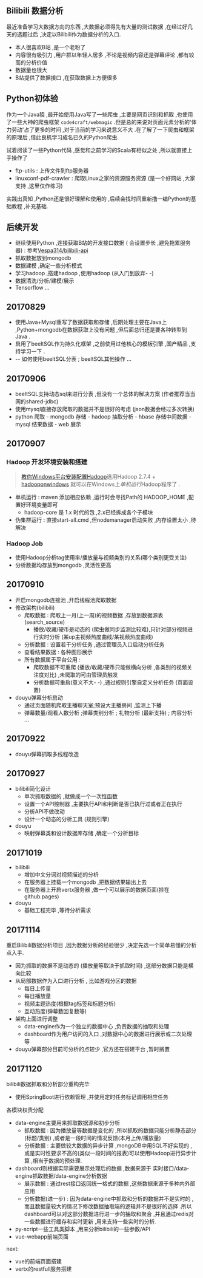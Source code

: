 ## Bilibili 数据分析
最近准备学习大数据方向的东西 ,大数据必须得先有大量的测试数据 ,在经过好几天的选题过后 ,决定以Bilibili作为数据分析的入口.

  * 本人很喜欢B站 ,是一个老粉了
  * 内容很有吸引力 ,用户群以年轻人居多 ,不论是视频内容还是弹幕评论 ,都有较高的分析价值
  * 数据量也很大
  * B站提供了数据接口 ,在获取数据上方便很多

## Python初体验
作为一个Java猿 ,最开始使用Java写了一些爬虫 ,主要是网页识别和抓取 ,也使用了一些大神的爬虫框架 `code4craft/webmagic` .但是总的来说对页面元素分析的'体力劳动'占了更多的时间 ,对于当前的学习来说意义不大 .在了解了一下爬虫和框架的原理后 ,借此良机学习成名已久的Python爬虫.

试着阅读了一些Python代码 ,感觉和之前学习的Scala有相似之处 ,所以就直接上手操作了
  * ftp-utils : 上传文件到ftp服务器
  * linuxconf-pdf-crawler : 爬取Linux之家的资源服务资源 (是一个好网站 ,大家支持 ,这里仅作练习)

实践出真知 ,Python还是很好理解和使用的 ,后续会找时间重新撸一编Python的基础教程 ,补充基础.

## 后续开发
  * 继续使用Python ,连接获取B站的开发接口数据 ( 会设置步长 ,避免拖累服务器) : 参考[Vespa314/bilibili-api](https://github.com/Vespa314/bilibili-api)
  * 抓取数据放到mongodb
  * 数据建模 ,确定一些分析模式
  * 学习hadoop ,搭建hadoop ,使用hadoop (从入门到放弃- -)
  * 数据清洗/分析/建模/展示
  * Tensorflow ... 

## 20170829
  * 使用Java+Mysql重写了数据获取和存储 ,后期处理主要在Java上 ,Python+mongodb在数据获取上没有问题 ,但后面总归还是要各种转型到Java .
  * 启用了beeltSQL作为持久化框架 ,之前使用过他核心的模板引擎 ,国产精品 ,支持学习一下 .
  * -- 如何使用beeltSQL分表 ; beeltSQL其他操作 ...

## 20170906
  * beeltSQL支持动态sql来进行分表 ,但没有一个总体的解决方案 (作者推荐当当网的shared-jdbc)
  * 使用mysql直接存放爬取的数据并不是很好的考虑 (json数据会经过多次转换)
  * python 爬取 - mongodb 存储 - hadoop 抽取分析 - hbase 存储中间数据 - mysql 结果数据 - web 展示

## 20170907
### Hadoop 开发环境安装和搭建
> [教你Windows平台安装配置Hadoop](http://blog.csdn.net/antgan/article/details/52067441)选用Hadoop 2.7.4 + [hadooponwindows](https://github.com/sardetushar/hadooponwindows) 就可以在Windows上*单机运行*Hadoop程序了 .

  * 单机运行 : maven 添加相应依赖 ,运行时会寻找Path的 HADOOP_HOME ,配置好环境变量即可
    * hadoop-core 是 1.x 时代的包 ,2.x已经拆成各个子模块
  * 伪集群运行 : 直接start-all.cmd ,但nodemanager启动失败 ,内存设置太小 ,待解决

### Hadoop Job
  * 使用Hadoop分析tag使用率/播放量与视频类别的关系(哪个类别更受关注)
  * 分析数据均存放到mongodb ,灵活性更高

## 20170910
  * 开启mongodb连接池 ,开启线程池爬取数据
  * 修改架构(bilibili)
    * 爬取数据 : 爬取上一月(上一周)的视频数据 ,存放到数据源表(search_source)
      * 播放/收藏/硬币是动态的 (爬虫做同步监测比较难),只针对部分视频进行实时分析 (某up主视频热度曲线/某视频热度曲线)
    * 分析数据 : 设置若干分析任务 ,通过管理员入口启动分析任务
    * 查看结果数据 : 各种图形展示
    * 所有数据属于平台公用 :
      * 爬取数据不可重爬 (播放/收藏/硬币只能做横向分析 ,各类别的视频关注度对比) ,未爬取的可由管理员触发
      * 分析数据可重启(意义不大- -) ,通过规则引擎自定义分析任务 (页面设置)
  * douyu弹幕分析启动
    * 通过页面随机爬取主播聊天室;预设大主播房间 ,监测上下播
    * 弹幕数量/观看人数分析 ;弹幕类别分析 ; 礼物分析 (最新支持) ; 内容分析 ...
  
## 20170922
  * douyu弹幕抓取多线程改造
  
## 20170927
  * bilibili简化设计
    * 单次抓取数据的 ,就做成一个一次性函数
    * 设置一个API控制器 ,主要执行API和判断是否已执行过或者正在执行
    * 分析API不做改动
    * 设计一个动态的分析工具 (规则引擎)
  * douyu
    * 映射弹幕类和设计数据库存储 ,确定一个分析目标
    
    
## 20171019
  * bilibili
    * 增加中文分词对视频描述的分析
    * 在服务器上挂载一个mongodb ,把数据结果输出上去
    * 在服务器上开启vertx服务器 ,做一个可以展示的数据页面(挂在github.pages)
  * douyu
    * 基础工程完毕 ,等待分析需求
    
## 20171114
重启Bilibili数据分析项目 ,因为数据分析的经验很少 ,决定先选一个简单易懂的分析点入手.
  * 因为抓取的数据不是动态的 (播放量等取决于抓取时间) ,这部分数据只能是横向比较
  * 从局部数据作为入口进行分析 , 比如游戏分区的数据
    * 每日上传量
    * 每日播放量
    * 视频主题热度(根据tag标签和标题分析)
    * 互动热度(弹幕数回复数等)
  * 架构上面进行调整
    * data-engine作为一个独立的数据中心 ,负责数据的抽取和处理
    * dashboard作为用户访问的入口 ,对数据中心的数据进行展示或二次处理等
  * douyu弹幕部分目前可分析的点较少 ,官方还在搭建平台 ,暂时搁置
  
## 20171120
bilibili数据抓取和分析部分重构完毕
  * 使用SpringBoot进行依赖管理 ,并使用定时任务标记调用相应任务
  
各模块权责分配
  * data-engine主要用来抓取数据源和初步分析
    * 抓取数据 : 因为播放量等数据是变化的 ,所以抓取的数据只能分析静态部分(标题/类别) ,或者是一段时间的情况反馈(本月上传/播放量)
    * 分析数据 : 主要做较大数据的异步计算 ,mongoDB中用SQL不好实现的 ,或是实时性要求不高的(类似一段时间的报表)可以使用Hadoop进行异步计算 ,相当于数据的预处理.
  * dashboard则根据实际需要展示处理后的数据 ,数据来源于 实时接口/data-engine抓取数据/data-engine分析数据
    * 展示数据 : 通过rest接口返回统一格式的数据 ,这些数据来源于多种内外部应用
    * 分析数据(进一步) : 因为data-engine中抓取和分析的数据并不是实时的 ,而且数据量较大的情况下修改数据抽取端的逻辑并不是很好的选择 .所以dashboard可以对这部分数据进行进一步的抽取和聚合 ,并且通过redis对一些数据进行缓存和实时更新 ,用来支持一些实时的分析.
  * py-script一些工具类脚本 ,用来分析bilibili的一些参数/API
  * vue-webapp前端页面
    
next:
  - vue的前端页面搭建
  - vertx的restfull服务搭建 